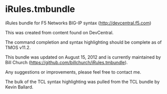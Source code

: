 iRules.tmbundle
===============

iRules bundle for F5 Networks BIG-IP syntax (http://devcentral.f5.com)

This was created from content found on DevCentral.

The command completion and syntax highlighting should be complete as of TMOS v11.2.

This bundle was updated on August 15, 2012 and is currently maintained by Bill Church (https://github.com/billchurch/iRules.tmbundle).

Any suggestions or improvements, please feel free to contact me.

The bulk of the TCL syntax highlighting was pulled from the TCL bundle by Kevin Ballard.